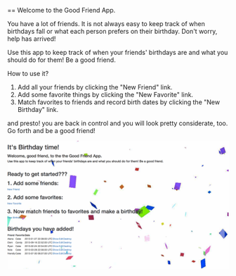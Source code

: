 == Welcome to the Good Friend App.

You have a lot of friends. It is not always easy to keep track of when birthdays fall or what each person prefers on their birthday. Don't worry, help has arrived!

Use this app to keep track of when your friends' birthdays are and what you should do for them! Be a good friend.

How to use it?

1. Add all your friends by clicking the "New Friend" link.
2. Add some favorite things by clicking the "New Favorite" link.
3. Match favorites to friends and record birth dates by clicking the "New Birthday" link.

and presto! you are back in control and you will look pretty considerate, too. Go forth and be a good friend!


![ScreenShot](lib/assets/birthdayapp.png)
